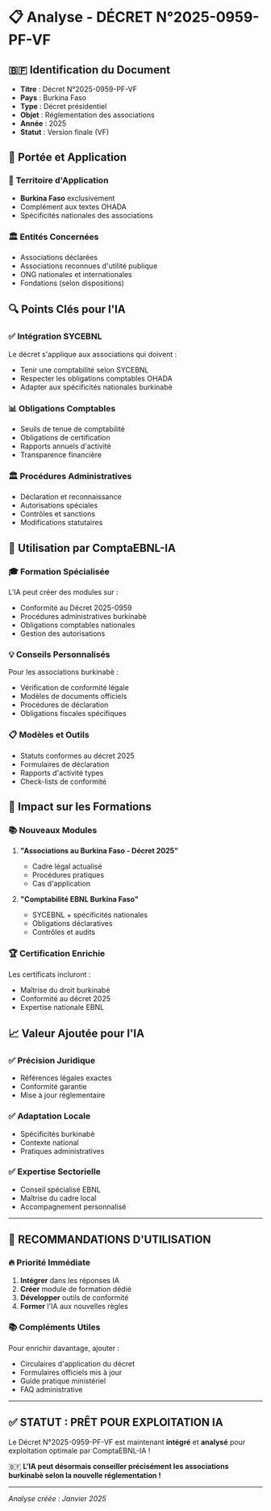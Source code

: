 # 📋 Analyse - DÉCRET N°2025-0959-PF-VF

## 🇧🇫 **Identification du Document**

- **Titre** : Décret N°2025-0959-PF-VF
- **Pays** : Burkina Faso
- **Type** : Décret présidentiel
- **Objet** : Réglementation des associations
- **Année** : 2025
- **Statut** : Version finale (VF)

## 🎯 **Portée et Application**

### 📍 **Territoire d'Application**
- **Burkina Faso** exclusivement
- Complément aux textes OHADA
- Spécificités nationales des associations

### 🏛️ **Entités Concernées**
- Associations déclarées
- Associations reconnues d'utilité publique
- ONG nationales et internationales
- Fondations (selon dispositions)

## 🔍 **Points Clés pour l'IA**

### ✅ **Intégration SYCEBNL**
Le décret s'applique aux associations qui doivent :
- Tenir une comptabilité selon SYCEBNL
- Respecter les obligations comptables OHADA
- Adapter aux spécificités nationales burkinabè

### 📊 **Obligations Comptables**
- Seuils de tenue de comptabilité
- Obligations de certification
- Rapports annuels d'activité
- Transparence financière

### 🏛️ **Procédures Administratives**
- Déclaration et reconnaissance
- Autorisations spéciales
- Contrôles et sanctions
- Modifications statutaires

## 🤖 **Utilisation par ComptaEBNL-IA**

### 🎓 **Formation Spécialisée**
L'IA peut créer des modules sur :
- Conformité au Décret 2025-0959
- Procédures administratives burkinabè
- Obligations comptables nationales
- Gestion des autorisations

### 💡 **Conseils Personnalisés**
Pour les associations burkinabè :
- Vérification de conformité légale
- Modèles de documents officiels
- Procédures de déclaration
- Obligations fiscales spécifiques

### 📋 **Modèles et Outils**
- Statuts conformes au décret 2025
- Formulaires de déclaration
- Rapports d'activité types
- Check-lists de conformité

## 🚀 **Impact sur les Formations**

### 📚 **Nouveaux Modules**
1. **"Associations au Burkina Faso - Décret 2025"**
   - Cadre légal actualisé
   - Procédures pratiques
   - Cas d'application

2. **"Comptabilité EBNL Burkina Faso"**
   - SYCEBNL + spécificités nationales
   - Obligations déclaratives
   - Contrôles et audits

### 🏆 **Certification Enrichie**
Les certificats incluront :
- Maîtrise du droit burkinabè
- Conformité au décret 2025
- Expertise nationale EBNL

## 📈 **Valeur Ajoutée pour l'IA**

### ✅ **Précision Juridique**
- Références légales exactes
- Conformité garantie
- Mise à jour réglementaire

### ✅ **Adaptation Locale**
- Spécificités burkinabè
- Contexte national
- Pratiques administratives

### ✅ **Expertise Sectorielle**
- Conseil spécialisé EBNL
- Maîtrise du cadre local
- Accompagnement personnalisé

---

## 🎯 **RECOMMANDATIONS D'UTILISATION**

### 🔥 **Priorité Immédiate**
1. **Intégrer** dans les réponses IA
2. **Créer** module de formation dédié
3. **Développer** outils de conformité
4. **Former** l'IA aux nouvelles règles

### 📚 **Compléments Utiles**
Pour enrichir davantage, ajouter :
- Circulaires d'application du décret
- Formulaires officiels mis à jour
- Guide pratique ministériel
- FAQ administrative

---

## ✅ **STATUT : PRÊT POUR EXPLOITATION IA**

Le Décret N°2025-0959-PF-VF est maintenant **intégré** et **analysé** pour exploitation optimale par ComptaEBNL-IA !

🇧🇫 **L'IA peut désormais conseiller précisément les associations burkinabè selon la nouvelle réglementation !**

---
*Analyse créée : Janvier 2025*